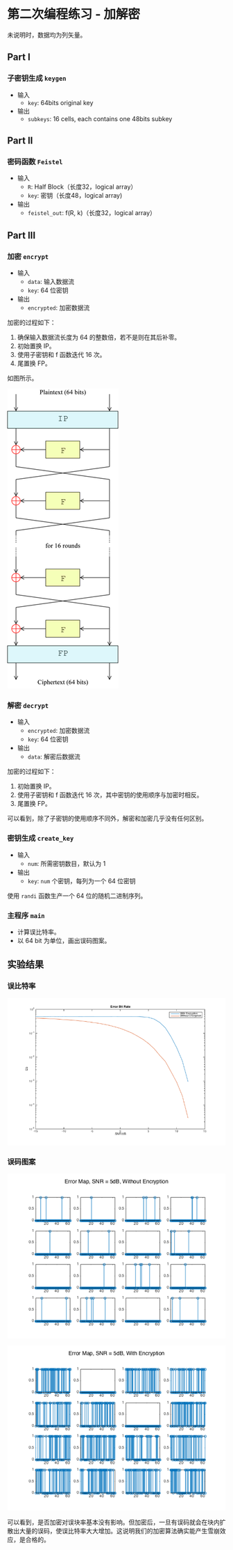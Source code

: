 # 第二次编程练习 - 加解密

未说明时，数据均为列矢量。

## Part I

### 子密钥生成 `keygen`

- 输入
    - `key`: 64bits original key
- 输出
    - `subkeys`: 16 cells, each contains one 48bits subkey

## Part II

### 密码函数 `Feistel`

- 输入
    - `R`: Half Block（长度32，logical array）
    - `key`: 密钥（长度48，logical array)
- 输出
    - `feistel_out`: f(R, k)（长度32，logical array）

## Part III

### 加密 `encrypt`

- 输入
    - `data`: 输入数据流
    - `key`: 64 位密钥
- 输出
    - `encrypted`: 加密数据流

加密的过程如下：

1. 确保输入数据流长度为 64 的整数倍，若不是则在其后补零。
2. 初始置换 IP。
3. 使用子密钥和 f 函数迭代 16 次。
4. 尾置换 FP。

如图所示。

![DES Main Network](report/DES-main-network.png)

### 解密 `decrypt`

- 输入
    - `encrypted`: 加密数据流
    - `key`: 64 位密钥
- 输出
    - `data`: 解密后数据流

加密的过程如下：

1. 初始置换 IP。
2. 使用子密钥和 f 函数迭代 16 次，其中密钥的使用顺序与加密时相反。
3. 尾置换 FP。

可以看到，除了子密钥的使用顺序不同外，解密和加密几乎没有任何区别。

### 密钥生成 `create_key`

- 输入
    - `num`: 所需密钥数目，默认为 1
- 输出
    - `key`: `num` 个密钥，每列为一个 64 位密钥

使用 `randi` 函数生产一个 64 位的随机二进制序列。

### 主程序 `main`

- 计算误比特率。
- 以 64 bit 为单位，画出误码图案。

## 实验结果

### 误比特率

![误比特率](report/error_bit_rate.png)

### 误码图案

![未加密时误码图案](report/error_map_5dB_without.png)

![加密时误码图案](report/error_map_5dB_with.png)

可以看到，是否加密对误块率基本没有影响。但加密后，一旦有误码就会在块内扩散出大量的误码，使误比特率大大增加。这说明我们的加密算法确实能产生雪崩效应，是合格的。
